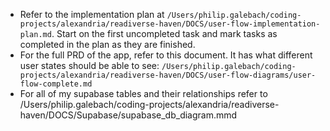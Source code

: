 - Refer to the implementation plan at `/Users/philip.galebach/coding-projects/alexandria/readiverse-haven/DOCS/user-flow-implementation-plan.md`. Start on the first uncompleted task and mark tasks as completed in the plan as they are finished.
- For the full PRD of the app, refer to this document. It has what different user states should be able to see: `/Users/philip.galebach/coding-projects/alexandria/readiverse-haven/DOCS/user-flow-diagrams/user-flow-complete.md`
- For all of my supabase tables and their relationships refer to /Users/philip.galebach/coding-projects/alexandria/readiverse-haven/DOCS/Supabase/supabase_db_diagram.mmd